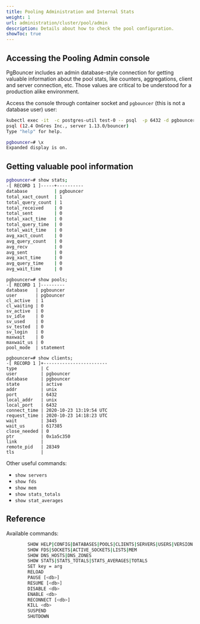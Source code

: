 ```yaml
---
title: Pooling Administration and Internal Stats
weight: 1
url: administration/cluster/pool/admin
description: Details about how to check the pool configuration.
showToc: true
---
```


## Accessing the Pooling Admin console

PgBouncer includes an admin database-style connection for getting valuable information about the pool stats, like
counters, aggregations, client and server connection, etc. Those values are critical to be understood for a production
alike environment.

Access the console through container socket and `pgbouncer` (this is not a database user) user:

```bash
kubectl exec -it  -c postgres-util test-0 -- psql  -p 6432 -d pgbouncer pgbouncer
psql (12.4 OnGres Inc., server 1.13.0/bouncer)
Type "help" for help.

pgbouncer=# \x
Expanded display is on.
```

## Getting valuable pool information


```bash
pgbouncer=# show stats;
-[ RECORD 1 ]-----+----------
database          | pgbouncer
total_xact_count  | 1
total_query_count | 1
total_received    | 0
total_sent        | 0
total_xact_time   | 0
total_query_time  | 0
total_wait_time   | 0
avg_xact_count    | 0
avg_query_count   | 0
avg_recv          | 0
avg_sent          | 0
avg_xact_time     | 0
avg_query_time    | 0
avg_wait_time     | 0
```

```
pgbouncer=# show pools;
-[ RECORD 1 ]---------
database   | pgbouncer
user       | pgbouncer
cl_active  | 1
cl_waiting | 0
sv_active  | 0
sv_idle    | 0
sv_used    | 0
sv_tested  | 0
sv_login   | 0
maxwait    | 0
maxwait_us | 0
pool_mode  | statement
```

```
pgbouncer=# show clients;
-[ RECORD 1 ]+------------------------
type         | C
user         | pgbouncer
database     | pgbouncer
state        | active
addr         | unix
port         | 6432
local_addr   | unix
local_port   | 6432
connect_time | 2020-10-23 13:19:54 UTC
request_time | 2020-10-23 14:18:23 UTC
wait         | 3445
wait_us      | 617385
close_needed | 0
ptr          | 0x1a5c350
link         | 
remote_pid   | 28349
tls          | 
```

Other useful commands:

- `show servers`
- `show fds`
- `show mem`
- `show stats_totals`
- `show stat_averages `


## Reference

Available commands:

```bash
        SHOW HELP|CONFIG|DATABASES|POOLS|CLIENTS|SERVERS|USERS|VERSION
        SHOW FDS|SOCKETS|ACTIVE_SOCKETS|LISTS|MEM
        SHOW DNS_HOSTS|DNS_ZONES
        SHOW STATS|STATS_TOTALS|STATS_AVERAGES|TOTALS
        SET key = arg
        RELOAD
        PAUSE [<db>]
        RESUME [<db>]
        DISABLE <db>
        ENABLE <db>
        RECONNECT [<db>]
        KILL <db>
        SUSPEND
        SHUTDOWN
```

